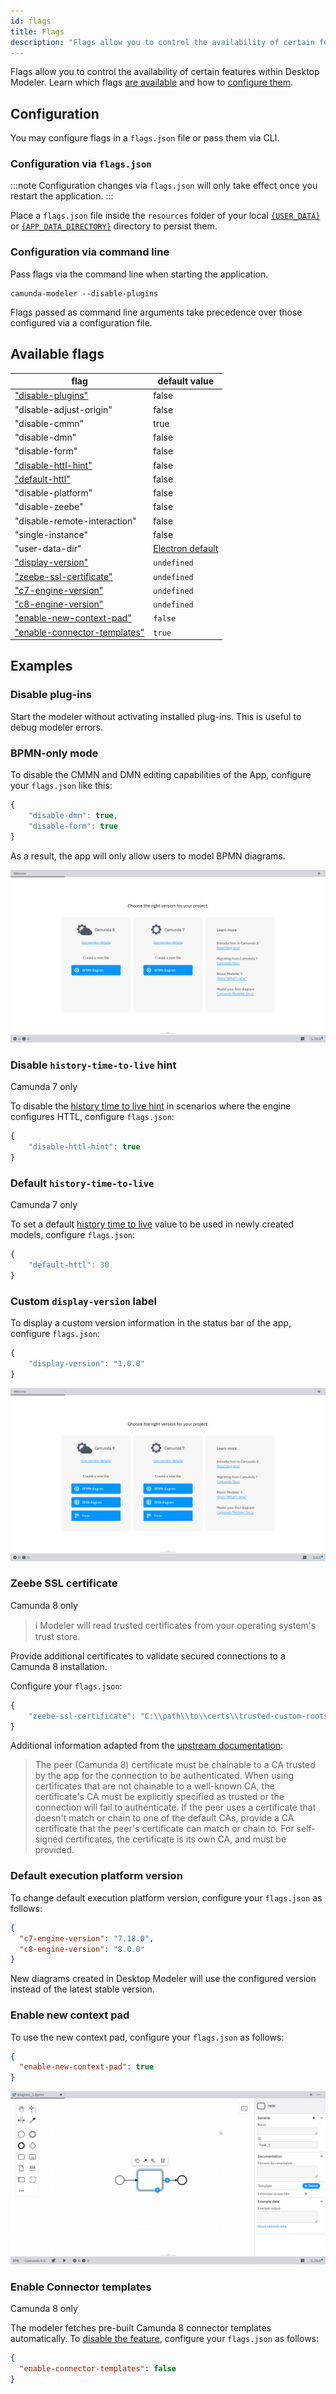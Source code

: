 ```yaml
---
id: flags
title: Flags
description: "Flags allow you to control the availability of certain features within Desktop Modeler."
---
```


Flags allow you to control the availability of certain features within Desktop Modeler. Learn which flags [are available](#available-flags) and how to [configure them](#configuration).

## Configuration

You may configure flags in a `flags.json` file or pass them via CLI.

### Configuration via `flags.json`

:::note
Configuration changes via `flags.json` will only take effect once you restart the application.
:::

Place a `flags.json` file inside the `resources` folder of your local [`{USER_DATA}`](../search-paths#user-data-directory) or [`{APP_DATA_DIRECTORY}`](../search-paths#app-data-directory) directory to persist them.

### Configuration via command line

Pass flags via the command line when starting the application.

```
camunda-modeler --disable-plugins
```

Flags passed as command line arguments take precedence over those configured via a configuration file.

## Available flags

| flag                                                        | default value                       |
| ----------------------------------------------------------- | ----------------------------------- |
| ["disable-plugins"](#disable-plug-ins)                      | false                               |
| "disable-adjust-origin"                                     | false                               |
| "disable-cmmn"                                              | true                                |
| "disable-dmn"                                               | false                               |
| "disable-form"                                              | false                               |
| ["disable-httl-hint"](#disable-history-time-to-live-hint)   | false                               |
| ["default-httl"](#default-history-time-to-live)             | false                               |
| "disable-platform"                                          | false                               |
| "disable-zeebe"                                             | false                               |
| "disable-remote-interaction"                                | false                               |
| "single-instance"                                           | false                               |
| "user-data-dir"                                             | [Electron default](../search-paths) |
| ["display-version"](#custom-display-version-label)          | `undefined`                         |
| ["zeebe-ssl-certificate"](#zeebe-ssl-certificate)           | `undefined`                         |
| ["c7-engine-version"](#default-execution-platform-version)  | `undefined`                         |
| ["c8-engine-version"](#default-execution-platform-version)  | `undefined`                         |
| ["enable-new-context-pad"](#enable-new-context-pad)         | `false`                             |
| ["enable-connector-templates"](#enable-connector-templates) | `true`                              |

## Examples

### Disable plug-ins

Start the modeler without activating installed plug-ins. This is useful to debug modeler errors.

### BPMN-only mode

To disable the CMMN and DMN editing capabilities of the App, configure your `flags.json` like this:

```js
{
    "disable-dmn": true,
    "disable-form": true
}
```

As a result, the app will only allow users to model BPMN diagrams.

![BPMN only mode](./img/bpmn-only.png)

### Disable `history-time-to-live` hint

<span class="badge badge--platform">Camunda 7 only</span>

To disable the [history time to live hint](../../reference/modeling-guidance/rules/history-time-to-live.md) in scenarios where the engine configures HTTL, configure `flags.json`:

```js
{
    "disable-httl-hint": true
}
```

### Default `history-time-to-live`

<span class="badge badge--platform">Camunda 7 only</span>

To set a default [history time to live](../../reference/modeling-guidance/rules/history-time-to-live.md) value to be used in newly created models, configure `flags.json`:

```js
{
    "default-httl": 30
}
```

### Custom `display-version` label

To display a custom version information in the status bar of the app, configure `flags.json`:

```js
{
    "display-version": "1.0.0"
}
```

![Custom version info](./img/display-version.png)

### Zeebe SSL certificate

<span class="badge badge--cloud">Camunda 8 only</span>

> :information_source: Modeler will read trusted certificates from your operating system's trust store.

Provide additional certificates to validate secured connections to a Camunda 8 installation.

Configure your `flags.json`:

```js
{
    "zeebe-ssl-certificate": "C:\\path\\to\\certs\\trusted-custom-roots.pem"
}
```

Additional information adapted from the [upstream documentation](https://nodejs.org/docs/latest/api/tls.html#tlscreatesecurecontextoptions):

> The peer (Camunda 8) certificate must be chainable to a CA trusted by the app for the connection to be authenticated. When using certificates that are not chainable to a well-known CA, the certificate's CA must be explicitly specified as trusted or the connection will fail to authenticate. If the peer uses a certificate that doesn't match or chain to one of the default CAs, provide a CA certificate that the peer's certificate can match or chain to. For self-signed certificates, the certificate is its own CA, and must be provided.

### Default execution platform version

To change default execution platform version, configure your `flags.json` as follows:

```json
{
  "c7-engine-version": "7.18.0",
  "c8-engine-version": "8.0.0"
}
```

New diagrams created in Desktop Modeler will use the configured version instead of the latest stable version.

### Enable new context pad

To use the new context pad, configure your `flags.json` as follows:

```json
{
  "enable-new-context-pad": true
}
```

![New context pad](./img/new-context-pad.png)

### Enable Connector templates

<span class="badge badge--cloud">Camunda 8 only</span>

The modeler fetches pre-built Camunda 8 connector templates automatically. To [disable the feature](../use-connectors.md#automatic-connector-template-fetching), configure your `flags.json` as follows:

```json
{
  "enable-connector-templates": false
}
```
